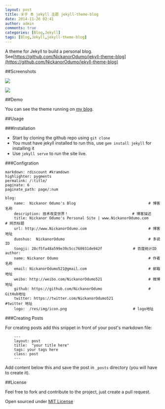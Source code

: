 ```yaml
---
layout: post
title: 关于 本 jekyll 主题 jekyll-theme-blog
date: 2014-11-26 02:41
author: admin
comments: true
categories: [Blog,Jekyll]
tags: [Blog,Jekyll,jekyll-theme-blog]
---
```



A theme for Jekyll to build a personal blog. See[https://github.com/NickanorOdumo/jekyll-theme-blog](https://github.com/NickanorOdumo/jekyll-theme-blog)

##Screenshots

![](http://99btgc01.info/uploads/2014/11/jekyll-theme%281%29.jpg)

![](http://99btgc01.info/uploads/2014/11/jekyll-theme2%281%29.jpg)

##Demo

You can see the theme running on [my blog](http://www.NickanorOdumo.com/).

<!-- more -->

##Usage

###Installation

- Start by cloning the github repo using `git clone`
- You must have jekyll installed to run this, use `gem install jekyll` for installing it
- Use `jekyll serve` to run the site live.

###Configration

	markdown: rdiscount #kramdown
	highlighter: pygments
	permalink: /:title/
	paginate: 6
	paginate_path: page/:num
	
	blog:
	    name:  Nickanor Odumo's Blog                                 # 博客名称
	    description: 技术改变世界！                             # 博客描述
	    title: Nickanor Odumo's Personal Site | www.NickanorOdumo.com       # 网页标题
	    url: http://www.NickanorOdumo.com                            # 博客地址
	    duoshuo:  NickanorOdumo                                      # 多说ID
	    tongji: 28cf5fa48a599e39c5cc760931de942f              # 百度统计ID
	author:
	    name: Nickanor Odumo                                         # 作者名称
	    email: NickanorOdumo521@gmail.com                            # 邮箱地址
	    weibo: http://weibo.com/NickanorOdumo521                     # 微博地址
	    github: https://github.com/NickanorOdumo                     # GitHub地址
	    twitter: https://twitter.com/NickanorOdumo521                #twitter 地址
	    logo:  /res/img/icon.png                              # logo地址

###Creating Posts

For creating posts add this snippet in front of your post's markdown file:

```
	---
	layout: post
	title:  "your title here"
	tags: your tags here
	class: post
	---

```

Add content below this and save the post in `_posts` directory (you will have to create it).

##License

Feel free to fork and contribute to the project, just create a pull request.

Open sourced under [MIT License](LICENSE.md) 

